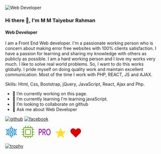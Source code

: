 ![Web Developer](https://scontent.fdac24-1.fna.fbcdn.net/v/t1.6435-9/37161158_112331806356670_1736876060013756416_n.jpg?_nc_cat=111&ccb=1-5&_nc_sid=09cbfe&_nc_eui2=AeHPELl9zvi7EpnSukeRUxoAmeAHplMC6lSZ4AemUwLqVKLWn-hBbq9GF2npgeXgvw7Yk07O1yxsBgaTZtNum7IQ&_nc_ohc=uMjRBpR_yNIAX-FFPUv&_nc_ht=scontent.fdac24-1.fna&oh=b71df0cc436e934d9c006f4be6ceb3fb&oe=61B78735)

### Hi there 👋, I'm M M Taiyebur Rahman
#### Web Developer


I am a Front End Web developer. I'm a passionate working person who is   concern about making error free websites with 100% clients satisfaction. I have a passion for learning and sharing my knowledge with others as publicly as possible. I am a hard working person and I love my works very much. I like to solve  real world problems. So, I want to do this works globally. I pride myself on doing quality work and maintain excellent communication. Most of the time I work with PHP, REACT, JS and AJAX.

Skills: Html, Css, Bootstrap, jQuery, JavaScript, React, Ajax and  Php.

- 🔭 I’m currently working on this page. 
- 🌱 I’m currently learning I'm learning javaScript. 
- 👯 I’m looking to collaborate on github 
- 💬 Ask me about Web Developer 


[<img src='https://cdn.jsdelivr.net/npm/simple-icons@3.0.1/icons/github.svg' alt='github' height='40'>](https://github.com/https://github.com/mmtaiyeburr)  [<img src='https://cdn.jsdelivr.net/npm/simple-icons@3.0.1/icons/facebook.svg' alt='facebook' height='40'>](https://www.facebook.com/https://web.facebook.com/profile.php?id=100027395532656)  

<a href='https://archiveprogram.github.com/'><img src='https://raw.githubusercontent.com/acervenky/animated-github-badges/master/assets/acbadge.gif' width='40' height='40'></a> <a href='https://docs.github.com/en/developers'><img src='https://raw.githubusercontent.com/acervenky/animated-github-badges/master/assets/devbadge.gif' width='40' height='40'></a> <a href='https://github.com/pricing'><img src='https://raw.githubusercontent.com/acervenky/animated-github-badges/master/assets/pro.gif' width='40' height='40'></a> <a href='https://stars.github.com/'><img src='https://raw.githubusercontent.com/acervenky/animated-github-badges/master/assets/starbadge.gif' width='35' height='35'></a> <a href='https://docs.github.com/en/github/supporting-the-open-source-community-with-github-sponsors'><img src='https://raw.githubusercontent.com/acervenky/animated-github-badges/master/assets/sponsorbadge.gif' width='35' height='35'></a> 

[![trophy](https://github-profile-trophy.vercel.app/?username=https://github.com/mmtaiyeburr)](https://github.com/ryo-ma/github-profile-trophy)


